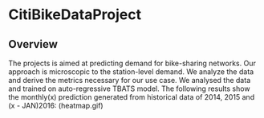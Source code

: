 # CitiBikeDataProject

## Overview 
The projects is aimed at predicting demand for bike-sharing networks. Our approach is microscopic to the station-level demand. We analyze the data and derive the metrics necessary for our use case. We analysed the data and trained on auto-regressive TBATS model. The following results show the monthly(x) prediction generated from historical data of 2014, 2015 and (x - JAN)2016:
(heatmap.gif)

